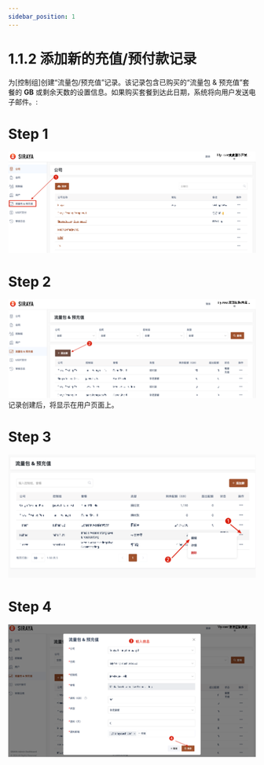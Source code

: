 ```yaml
---
sidebar_position: 1
---
```


# 1.1.2 添加新的充值/预付款记录

为[控制组]创建“流量包/预充值”记录。该记录包含已购买的“流量包 & 预充值”套餐的 **GB** 或剩余天数的设置信息。如果购买套餐到达此日期，系统将向用户发送电子邮件。:

# Step 1

![Step 1 Image](./img/add_record_1.png)

# Step 2

![Step 1 Image](./img/add_record_2.png)
记录创建后，将显示在用户页面上。

# Step 3

![Step 1 Image](./img/add_record_3.png)

# Step 4

![Step 1 Image](./img/add_record_4.png)
